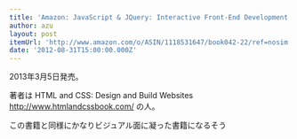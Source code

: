 ```yaml
---
title: 'Amazon: JavaScript & JQuery: Interactive Front-End Development [Paperback]: Jon Duckett'
author: azu
layout: post
itemUrl: 'http://www.amazon.com/o/ASIN/1118531647/book042-22/ref=nosim'
date: '2012-08-31T15:00:00.000Z'
---
```

2013年3月5日発売。

著者は HTML and CSS: Design and Build Websites http://www.htmlandcssbook.com/ の人。

この書籍と同様にかなりビジュアル面に凝った書籍になるそう


